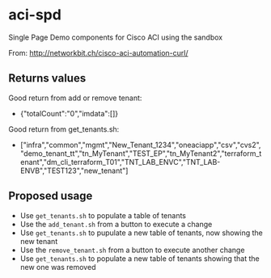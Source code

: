 # aci-spd
Single Page Demo components for Cisco ACI using the sandbox


From:  http://networkbit.ch/cisco-aci-automation-curl/

## Returns values
Good return from add or remove tenant:
* {"totalCount":"0","imdata":[]}

Good return from get_tenants.sh:
* ["infra","common","mgmt","New_Tenant_1234","oneaciapp","csv","cvs2","demo_tenant_tt","tn_MyTenant","TEST_EP","tn_MyTenant2","terraform_tenant","dm_cli_terraform_T01","TNT_LAB_ENVC","TNT_LAB-ENVB","TEST123","new_tenant"]

## Proposed usage
* Use `get_tenants.sh` to populate a table of tenants
* Use the `add_tenant.sh` from a button to execute a change
* Use `get_tenants.sh` to pupulate a new table of tenants, now showing the new tenant
* Use the `remove_tenant.sh` from a button to execute another change
* Use `get_tenants.sh` to populate a new table of tenants showing that the new one was removed